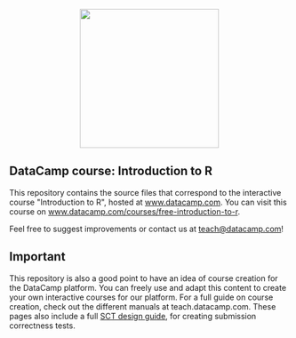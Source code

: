 <p align="center">
<img src="https://s3.amazonaws.com/assets.datacamp.com/img/logo/logo_blue_full.svg" width="250">
</p>

## DataCamp course: Introduction to R

This repository contains the source files that correspond to the interactive course "Introduction to R", hosted at www.datacamp.com.
You can visit this course on www.datacamp.com/courses/free-introduction-to-r.

Feel free to suggest improvements or contact us at teach@datacamp.com!

## Important

This repository is also a good point to have an idea of course creation for the DataCamp platform. You can freely use and adapt this content to create your own interactive courses for our platform. For a full guide on course creation, check out the different manuals at teach.datacamp.com. These pages also include a full [SCT design guide](https://teach.datacamp.com/sct-design), for creating submission correctness tests.